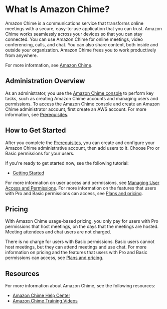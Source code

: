 # What Is Amazon Chime?<a name="what-is-chime"></a>

Amazon Chime is a communications service that transforms online meetings with a secure, easy\-to\-use application that you can trust\. Amazon Chime works seamlessly across your devices so that you can stay connected\. You can use Amazon Chime for online meetings, video conferencing, calls, and chat\. You can also share content, both inside and outside your organization\. Amazon Chime frees you to work productively from anywhere\.

For more information, see [Amazon Chime](https://aws.amazon.com/chime)\.

## Administration Overview<a name="overview"></a>

As an administrator, you use the [Amazon Chime console](https://console.chime.aws.amazon.com/) to perform key tasks, such as creating Amazon Chime accounts and managing users and permissions\. To access the Amazon Chime console and create an Amazon Chime administrator account, first create an AWS account\. For more information, see [Prerequisites](prereqs.md)\.

## How to Get Started<a name="start"></a>

After you complete the [Prerequisites](prereqs.md), you can create and configure your Amazon Chime administrative account, then add users to it\. Choose Pro or Basic permissions for your users\.

If you're ready to get started now, see the following tutorial:
+ [Getting Started](getting-started.md)

For more information on user access and permissions, see [Managing User Access and Permissions](manage-access.md)\. For more information on the features that users with Pro and Basic permissions can access, see [Plans and pricing](https://aws.amazon.com/chime/pricing)\.

## Pricing<a name="pricing"></a>

With Amazon Chime usage\-based pricing, you only pay for users with Pro permissions that host meetings, on the days that the meetings are hosted\. Meeting attendees and chat users are not charged\.

There is no charge for users with Basic permissions\. Basic users cannot host meetings, but they can attend meetings and use chat\. For more information on pricing and the features that users with Pro and Basic permissions can access, see [Plans and pricing](https://aws.amazon.com/chime/pricing)\.

## Resources<a name="resources"></a>

For more information about Amazon Chime, see the following resources:
+ [Amazon Chime Help Center](https://answers.chime.aws)
+ [Amazon Chime Training Videos](https://aws.amazon.com/chime/how-to-videos/)